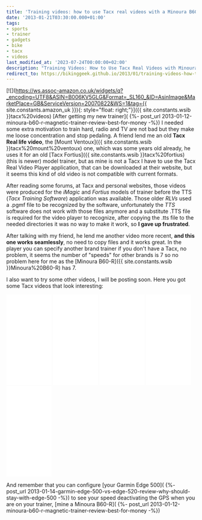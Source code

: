 ```yaml
---
title: 'Training videos: how to use Tacx real videos with a Minoura B60-R'
date: '2013-01-21T03:30:00.000+01:00'
tags:
- sports
- trainer
- gadgets
- bike
- tacx
- videos
last_modified_at: '2023-07-24T00:00:00+02:00'
description: "Training Videos: How to Use Tacx Real Videos with Minoura Trainers - A guide explaining how to effectively use Tacx Real Videos with Minoura trainers"
redirect_to: https://bikinggeek.github.io/2013/01/training-videos-how-to-use-tacx-real-videos-with-minoura.html
---
```


[![](https://ws.assoc-amazon.co.uk/widgets/q?_encoding=UTF8&ASIN=B006KV5GLG&Format=_SL160_&ID=AsinImage&MarketPlace=GB&ServiceVersion=20070822&WS=1&tag={{ site.constants.amazon_uk }}){: style="float: right;"}]({{ site.constants.wsib }}tacx%20videos)
[After getting my new trainer]( {%- post_url 2013-01-12-minoura-b60-r-magnetic-trainer-review-best-for-money -%}) I needed some extra motivation to train hard, radio and TV are not bad but they make me loose concentration and stop pedaling. A friend lend me an old **Tacx Real life video**, the [Mount Ventoux]({{ site.constants.wsib }}tacx%20mount%20ventoux) one, which was some years old already, he uses it for an old [Tacx Fortius]({{ site.constants.wsib }}tacx%20fortius) (this is newer) model trainer, but as mine is not a Tacx I have to use the Tacx Real Video Player application, that can be downloaded at their website, but it seems this kind of old video is not compatible with current formats.  
  
After reading some forums, at Tacx and personal websites, those videos were produced for the _iMagic_ and _Fortius_ models of trainer before the TTS (_Tacx Training Software_) application was available. Those older _RLVs_ used a .pgmf file to be recognized by the software, unfortunately the _TTS_ software does not work with those files anymore and a substitute .TTS file is required for the video player to recognize, after copying the .tts file to the needed directories it was no way to make it work, so **I gave up frustrated**.  
  
After talking with my friend, he lend me another video more recent, **and this one works seamlessly**, no need to copy files and it works great. In the player you can specify another brand trainer if you don't have a Tacx, no problem, it seems the number of "speeds" for other brands is 7 so no problem here for me as the [Minoura B60-R]({{ site.constants.wsib }}Minoura%20B60-R) has 7.  
  
I also want to try some other videos, I will be posting soon. Here you got some Tacx videos that look interesting:  


<iframe frameborder="0" marginheight="0" marginwidth="0" scrolling="no" src="//ws-eu.amazon-adsystem.com/widgets/q?ServiceVersion=20070822&amp;OneJS=1&amp;Operation=GetAdHtml&amp;MarketPlace=GB&amp;source=ss&amp;ref=ss_til&amp;ad_type=product_link&amp;tracking_id={{ site.constants.amazon_uk }}&amp;marketplace=amazon&amp;region=GB&amp;placement=B004Y95W3S&amp;asins=B004Y95W3S&amp;linkId=&amp;show_border=true&amp;link_opens_in_new_window=true" style="height: 240px; width: 120px;"></iframe>
<iframe frameborder="0" marginheight="0" marginwidth="0" scrolling="no" src="//ws-eu.amazon-adsystem.com/widgets/q?ServiceVersion=20070822&amp;OneJS=1&amp;Operation=GetAdHtml&amp;MarketPlace=GB&amp;source=ss&amp;ref=ss_til&amp;ad_type=product_link&amp;tracking_id={{ site.constants.amazon_uk }}&amp;marketplace=amazon&amp;region=GB&amp;placement=B005J5C7HU&amp;asins=B005J5C7HU&amp;linkId=&amp;show_border=true&amp;link_opens_in_new_window=true" style="height: 240px; width: 120px;"></iframe>
<iframe frameborder="0" marginheight="0" marginwidth="0" scrolling="no" src="//ws-eu.amazon-adsystem.com/widgets/q?ServiceVersion=20070822&amp;OneJS=1&amp;Operation=GetAdHtml&amp;MarketPlace=GB&amp;source=ss&amp;ref=ss_til&amp;ad_type=product_link&amp;tracking_id={{ site.constants.amazon_uk }}&amp;marketplace=amazon&amp;region=GB&amp;placement=B007R5RUFY&amp;asins=B007R5RUFY&amp;linkId=&amp;show_border=true&amp;link_opens_in_new_window=true" style="height: 240px; width: 120px;"></iframe>
<iframe frameborder="0" marginheight="0" marginwidth="0" scrolling="no" src="//ws-eu.amazon-adsystem.com/widgets/q?ServiceVersion=20070822&amp;OneJS=1&amp;Operation=GetAdHtml&amp;MarketPlace=GB&amp;source=ss&amp;ref=ss_til&amp;ad_type=product_link&amp;tracking_id={{ site.constants.amazon_uk }}&amp;marketplace=amazon&amp;region=GB&amp;placement=B0044CPQK4&amp;asins=B0044CPQK4&amp;linkId=&amp;show_border=true&amp;link_opens_in_new_window=true" style="height: 240px; width: 120px;"></iframe>
<iframe frameborder="0" marginheight="0" marginwidth="0" scrolling="no" src="//ws-eu.amazon-adsystem.com/widgets/q?ServiceVersion=20070822&amp;OneJS=1&amp;Operation=GetAdHtml&amp;MarketPlace=GB&amp;source=ss&amp;ref=ss_til&amp;ad_type=product_link&amp;tracking_id=keymuck07f-21&amp;marketplace=amazon&amp;region=GB&amp;placement=B004N9DJAC&amp;asins=B004N9DJAC&amp;linkId=&amp;show_border=true&amp;link_opens_in_new_window=true" style="height: 240px; width: 120px;"></iframe>

And remember that you can configure [your Garmin Edge 500]( {%- post_url 2013-01-14-garmin-edge-500-vs-edge-520-review-why-should-stay-with-edge-500 -%}) to see your speed deactivating the GPS when you are on your trainer, [mine a Minoura B60-R]( {%- post_url 2013-01-12-minoura-b60-r-magnetic-trainer-review-best-for-money -%})
